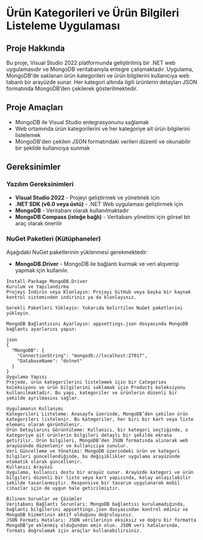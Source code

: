 # Ürün Kategorileri ve Ürün Bilgileri Listeleme Uygulaması

## Proje Hakkında

Bu proje, Visual Studio 2022 platformunda geliştirilmiş bir .NET web uygulamasıdır ve MongoDB veritabanıyla entegre çalışmaktadır. Uygulama, MongoDB'de saklanan ürün kategorileri ve ürün bilgilerini kullanıcıya web tabanlı bir arayüzde sunar. Her kategori altında ilgili ürünlerin detayları JSON formatında MongoDB’den çekilerek gösterilmektedir.

## Proje Amaçları

- MongoDB ile Visual Studio entegrasyonunu sağlamak
- Web ortamında ürün kategorilerini ve her kategoriye ait ürün bilgilerini listelemek
- MongoDB'den çekilen JSON formatındaki verileri düzenli ve okunabilir bir şekilde kullanıcıya sunmak

## Gereksinimler

### Yazılım Gereksinimleri

- **Visual Studio 2022** - Projeyi geliştirmek ve yönetmek için
- **.NET SDK (v6.0 veya üstü)** - .NET Web uygulaması geliştirmek için
- **MongoDB** - Veritabanı olarak kullanılmaktadır
- **MongoDB Compass (isteğe bağlı)** - Veritabanı yönetimi için görsel bir araç olarak önerilir

### NuGet Paketleri (Kütüphaneler)

Aşağıdaki NuGet paketlerinin yüklenmesi gerekmektedir:

- **MongoDB.Driver** - MongoDB ile bağlantı kurmak ve veri alışverişi yapmak için kullanılır.

```shell
Install-Package MongoDB.Driver
Kurulum ve Yapılandırma
Projeyi İndirin veya Klonlayın: Projeyi GitHub veya başka bir kaynak kontrol sisteminden indiriniz ya da klonlayınız.

Gerekli Paketleri Yükleyin: Yukarıda belirtilen NuGet paketlerini yükleyin.

MongoDB Bağlantısını Ayarlayın: appsettings.json dosyasında MongoDB bağlantı ayarlarını yapın:

json
{
  "MongoDB": {
    "ConnectionString": "mongodb://localhost:27017",
    "DatabaseName": "dotnet"
  }
}
Uygulama Yapısı
Projede, ürün kategorilerini listelemek için bir Categories koleksiyonu ve ürün bilgilerini saklamak için Products koleksiyonu kullanılmaktadır. Bu yapı, kategoriler ve ürünlerin düzenli bir şekilde ayrılmasını sağlar.

Uygulamanın Kullanımı
Kategorileri Listeleme: Anasayfa üzerinde, MongoDB’den çekilen ürün kategorileri listelenir. Bu kategoriler, her biri bir kart veya liste elemanı olarak görüntülenir.
Ürün Detaylarını Görüntüleme: Kullanıcı, bir kategori seçtiğinde, o kategoriye ait ürünlerin bilgileri detaylı bir şekilde ekrana getirilir. Ürün bilgileri, MongoDB’den JSON formatında alınarak web arayüzünde düzenlenir ve kullanıcıya sunulur.
Veri Güncelleme ve Yönetimi: MongoDB üzerindeki ürün ve kategori bilgileri güncellendiğinde, bu değişiklikler uygulama arayüzünde otomatik olarak güncellenir.
Kullanıcı Arayüzü
Uygulama, kullanıcı dostu bir arayüz sunar. Arayüzde kategori ve ürün bilgileri düzenli bir liste veya kart yapısında, kolay anlaşılabilir şekilde tasarlanmıştır. Responsive bir tasarım uygulanarak mobil cihazlar için de uygun hale getirilmiştir.

Bilinen Sorunlar ve Çözümler
Veritabanı Bağlantı Sorunları: MongoDB bağlantısı kurulamadığında, bağlantı bilgilerini appsettings.json dosyasından kontrol ediniz ve MongoDB hizmetinin aktif olduğunu doğrulayınız.
JSON Formatı Hataları: JSON verilerinin eksiksiz ve doğru bir formatta MongoDB’ye eklenmiş olduğundan emin olun. JSON veri hatalarında, formatı doğrulamak için araçlar kullanabilirsiniz.